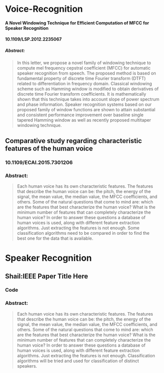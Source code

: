 # Voice-Recognition

#### A Novel Windowing Technique for Efficient Computation of MFCC for Speaker Recognition
#### 10.1109/LSP.2012.2235067
##### Abstract:
> In this letter, we propose a novel family of windowing technique to compute mel frequency cepstral coefficient (MFCC) for automatic speaker recognition from speech. The proposed method is based on fundamental property of discrete time Fourier transform (DTFT) related to differentiation in frequency domain. Classical windowing scheme such as Hamming window is modified to obtain derivatives of discrete time Fourier transform coefficients. It is mathematically shown that this technique takes into account slope of power spectrum and phase information. Speaker recognition systems based on our proposed family of window functions are shown to attain substantial and consistent performance improvement over baseline single tapered Hamming window as well as recently proposed multitaper windowing technique.

## Comparative study regarding characteristic features of the human voice
### 10.1109/ECAI.2015.7301206
### Abstract:
> Each human voice has its own characteristic features. The features that describe the human voice can be: the pitch, the energy of the signal, the mean value, the median value, the MFCC coefficients, and others. Some of the natural questions that come to mind are: which are the features that best characterize the human voice? What is the minimum number of features that can completely characterize the human voice? In order to answer these questions a database of human voices is used, along with different feature extraction algorithms. Just extracting the features is not enough. Some classification algorithms need to be compared in order to find the best one for the data that is available.

# Speaker Recognition

## Shail:IEEE Paper Title Here
### Code
### Abstract:
> Each human voice has its own characteristic features. The features that describe the human voice can be: the pitch, the energy of the signal, the mean value, the median value, the MFCC coefficients, and others. Some of the natural questions that come to mind are: which are the features that best characterize the human voice? What is the minimum number of features that can completely characterize the human voice? In order to answer these questions a database of human voices is used, along with different feature extraction algorithms. Just extracting the features is not enough. Classification algorithms will be tried and used for classification of distinct speakers.
